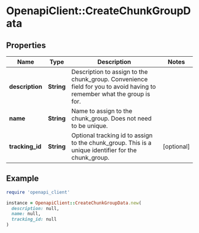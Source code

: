 # OpenapiClient::CreateChunkGroupData

## Properties

| Name | Type | Description | Notes |
| ---- | ---- | ----------- | ----- |
| **description** | **String** | Description to assign to the chunk_group. Convenience field for you to avoid having to remember what the group is for. |  |
| **name** | **String** | Name to assign to the chunk_group. Does not need to be unique. |  |
| **tracking_id** | **String** | Optional tracking id to assign to the chunk_group. This is a unique identifier for the chunk_group. | [optional] |

## Example

```ruby
require 'openapi_client'

instance = OpenapiClient::CreateChunkGroupData.new(
  description: null,
  name: null,
  tracking_id: null
)
```

